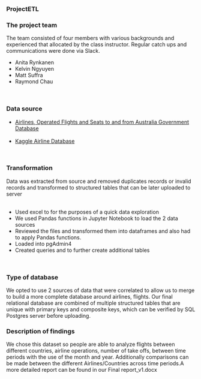 ### ProjectETL
### The project team
The team consisted of four members with various backgrounds and experienced that allocated by the class instructor. Regular catch ups and communications were done via Slack.<br>
<ul>
  <li>Anita Rynkanen</li>
  <li>Kelvin Ngyuyen</li>
  <li>Matt Suffra</li>
  <li>Raymond Chau</li>
 </ul><br>

### Data source
<ul>
<li><a href="https://data.gov.au/data/dataset/international-airlines-airline-by-country-of-port-data/resource/809c77d8-fd68-4a2c-806f-c63d64e69842?view_id=c2e9db61-be01-4673-b83e-d8b7f5b9dd8e">Airlines, Operated Flights and Seats to and from Australia Government Database</a></li><br>
<li><a href="https://www.kaggle.com/open-flights/airline-database?select=airlines.csv">Kaggle Airline Database</a></li>
</ul><br>

### Transformation
Data was extracted from source and removed duplicates records or invalid records and transformed to structured tables that can be later uploaded to server <br><br>
<ul>
<li>Used excel to for the purposes of a quick data exploration</li>
<li>We used Pandas functions in Jupyter Notebook to load the 2 data sources</li>
<li>Reviewed the files and transformed them into dataframes and also had to apply Pandas functions.</li>
<li>Loaded into pgAdmin4</li>
<li>Created queries and to further create additional tables</li>
</ul><br>

### Type of database
We opted to use 2 sources of data that were correlated to allow us to merge to build a more complete database around airlines, flights. Our final relational database are combined of multiple structured tables that are unique with primary keys and composite keys, which can be verified by SQL Postgres server before uploading.<br>

### Description of findings
We chose this dataset so people are able to analyze flights between different countries, airline operations, number of take offs, between time periods with the use of the month and year. Additionally comparisons can be made between the different Airlines/Countries across time periods.A more detailed report can be found in our Final report_v1.docx<br>
